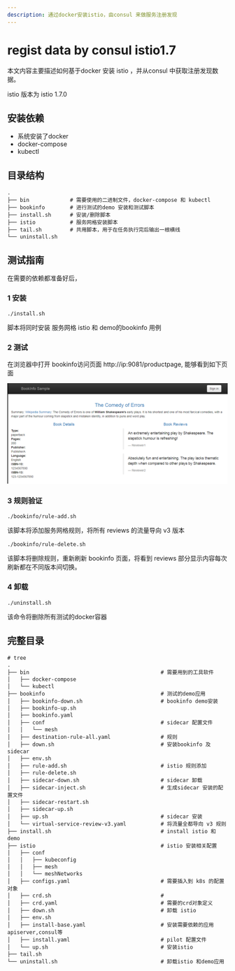 ```yaml
---
description: 通过docker安装istio，由consul 来做服务注册发现
---
```


# regist data by consul istio1.7

本文内容主要描述如何基于docker 安装 istio ，并从consul 中获取注册发现数据。

istio 版本为 istio 1.7.0

## 安装依赖

* 系统安装了docker
* docker-compose 
* kubectl 

## 目录结构

```text
.
├── bin             # 需要使用的二进制文件，docker-compose 和 kubectl
├── bookinfo        # 进行测试的demo 安装和测试脚本
├── install.sh      # 安装/删除脚本 
├── istio           # 服务网格安装脚本
├── tail.sh         # 共用脚本，用于在任务执行完后输出一根横线
└── uninstall.sh
```

## 测试指南

在需要的依赖都准备好后，

### 1 安装

```text
./install.sh
```

脚本将同时安装 服务网格 istio 和 demo的bookinfo 用例

### 2 测试

在浏览器中打开 bookinfo访问页面  http://ip:9081/productpage, 能够看到如下页面

![bookinfo](.gitbook/assets/image.png)

### 3 规则验证

```text
./bookinfo/rule-add.sh
```

该脚本将添加服务网格规则，将所有 reviews 的流量导向 v3 版本

```text
./bookinfo/rule-delete.sh
```

该脚本将删除规则，重新刷新 bookinfo 页面，将看到 reviews 部分显示内容每次刷新都在不同版本间切换。

### 4 卸载

```text
./uninstall.sh
```

该命令将删除所有测试的docker容器



## 完整目录

```text
# tree
.
├── bin                                          # 需要用到的工具软件
│   ├── docker-compose
│   └── kubectl
├── bookinfo                                     # 测试的demo应用
│   ├── bookinfo-down.sh                         # bookinfo demo安装
│   ├── bookinfo-up.sh 
│   ├── bookinfo.yaml
│   ├── conf                                     # sidecar 配置文件
│   │   └── mesh
│   ├── destination-rule-all.yaml                # 规则
│   ├── down.sh                                  # 安装bookinfo 及 sidecar
│   ├── env.sh
│   ├── rule-add.sh                              # istio 规则添加
│   ├── rule-delete.sh
│   ├── sidecar-down.sh                          # sidecar 卸载
│   ├── sidecar-inject.sh                        # 生成sidecar 安装的配置文件
│   ├── sidecar-restart.sh
│   ├── sidecar-up.sh
│   ├── up.sh                                    # sidecar 安装
│   └── virtual-service-review-v3.yaml           # 将流量全都导向 v3 规则
├── install.sh                                   # install istio 和 demo 
├── istio                                        # istio 安装相关配置
│   ├── conf
│   │   ├── kubeconfig
│   │   ├── mesh
│   │   └── meshNetworks
│   ├── configs.yaml                             # 需要插入到 k8s 的配置对象
│   ├── crd.sh                                   # 
│   ├── crd.yaml                                 # 需要的crd对象定义
│   ├── down.sh                                  # 卸载 istio
│   ├── env.sh
│   ├── install-base.yaml                        # 安装需要依赖的应用 apiserver,consul等
│   ├── install.yaml                             # pilot 配置文件
│   └── up.sh                                    # 安装istio 
├── tail.sh
└── uninstall.sh                                 # 卸载istio 和demo应用
```

